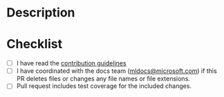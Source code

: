 # Description


# Checklist


- [ ] I have read the [contribution guidelines](https://github.com/Azure/azureml-examples/blob/main/CONTRIBUTING.md)
- [ ] I have coordinated with the docs team (mldocs@microsoft.com) if this PR deletes files or changes any file names or file extensions.
- [ ] Pull request includes test coverage for the included changes.
